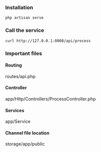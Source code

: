 ### Installation
```
php artisan serve
```

### Call the service
```
curl http://127.0.0.1:8000/api/process
```

### Important files

#### Routing
routes/api.php

#### Controller
app/Http/Controllers/ProcessController.php

#### Services
app/Service

#### Channel file location
storage/app/public
